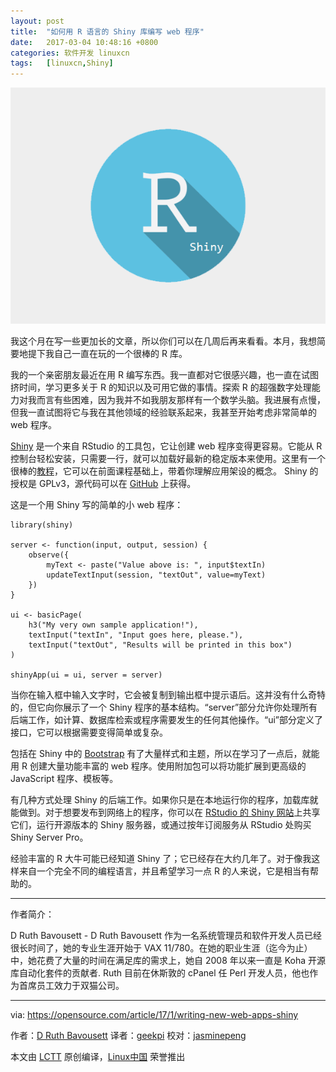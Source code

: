 ```yaml
---
layout: post
title:	"如何用 R 语言的 Shiny 库编写 web 程序"
date:	2017-03-04 10:48:16 +0800 
categories:	软件开发 linuxcn 
tags:	[linuxcn,Shiny]
---
```



![](/Asserts/Images/album/201703/04/104753olrdy3rof336yw75.png)


我这个月在写一些更加长的文章，所以你们可以在几周后再来看看。本月，我想简要地提下我自己一直在玩的一个很棒的 R 库。


我的一个亲密朋友最近在用 R 编写东西。我一直都对它很感兴趣，也一直在试图挤时间，学习更多关于 R 的知识以及可用它做的事情。探索 R 的超强数字处理能力对我而言有些困难，因为我并不如我朋友那样有一个数学头脑。我进展有点慢，但我一直试图将它与我在其他领域的经验联系起来，我甚至开始考虑非常简单的 web 程序。


[Shiny](http://shiny.rstudio.com/) 是一个来自 RStudio 的工具包，它让创建 web 程序变得更容易。它能从 R 控制台轻松安装，只需要一行，就可以加载好最新的稳定版本来使用。这里有一个很棒的[教程](http://shiny.rstudio.com/tutorial)，它可以在前面课程基础上，带着你理解应用架设的概念。 Shiny 的授权是 GPLv3，源代码可以在 [GitHub](https://github.com/studio/shiny) 上获得。


这是一个用 Shiny 写的简单的小 web 程序：



```
library(shiny)

server <- function(input, output, session) {
    observe({
        myText <- paste("Value above is: ", input$textIn)
        updateTextInput(session, "textOut", value=myText)
    })
}

ui <- basicPage(
    h3("My very own sample application!"),
    textInput("textIn", "Input goes here, please."),
    textInput("textOut", "Results will be printed in this box")
)

shinyApp(ui = ui, server = server)

```

当你在输入框中输入文字时，它会被复制到输出框中提示语后。这并没有什么奇特的，但它向你展示了一个 Shiny 程序的基本结构。“server”部分允许你处理所有后端工作，如计算、数据库检索或程序需要发生的任何其他操作。“ui”部分定义了接口，它可以根据需要变得简单或复杂。


包括在 Shiny 中的 [Bootstrap](http://getbootstrap.com/) 有了大量样式和主题，所以在学习了一点后，就能用 R 创建大量功能丰富的 web 程序。使用附加包可以将功能扩展到更高级的 JavaScript 程序、模板等。


有几种方式处理 Shiny 的后端工作。如果你只是在本地运行你的程序，加载库就能做到。对于想要发布到网络上的程序，你可以在 [RStudio 的 Shiny 网站](http://shinyapps.io/)上共享它们，运行开源版本的 Shiny 服务器，或通过按年订阅服务从 RStudio 处购买 Shiny Server Pro。


经验丰富的 R 大牛可能已经知道 Shiny 了；它已经存在大约几年了。对于像我这样来自一个完全不同的编程语言，并且希望学习一点 R 的人来说，它是相当有帮助的。




---


作者简介：


D Ruth Bavousett - D Ruth Bavousett 作为一名系统管理员和软件开发人员已经很长时间了，她的专业生涯开始于 VAX 11/780。在她的职业生涯（迄今为止）中，她花费了大量的时间在满足库的需求上，她自 2008 年以来一直是 Koha 开源库自动化套件的贡献者. Ruth 目前在休斯敦的 cPanel 任 Perl 开发人员，他也作为首席员工效力于双猫公司。




---


via: <https://opensource.com/article/17/1/writing-new-web-apps-shiny>


作者：[D Ruth Bavousett](https://opensource.com/users/druthb) 译者：[geekpi](https://github.com/geekpi) 校对：[jasminepeng](https://github.com/jasminepeng)


本文由 [LCTT](https://github.com/LCTT/TranslateProject) 原创编译，[Linux中国](https://linux.cn/) 荣誉推出
